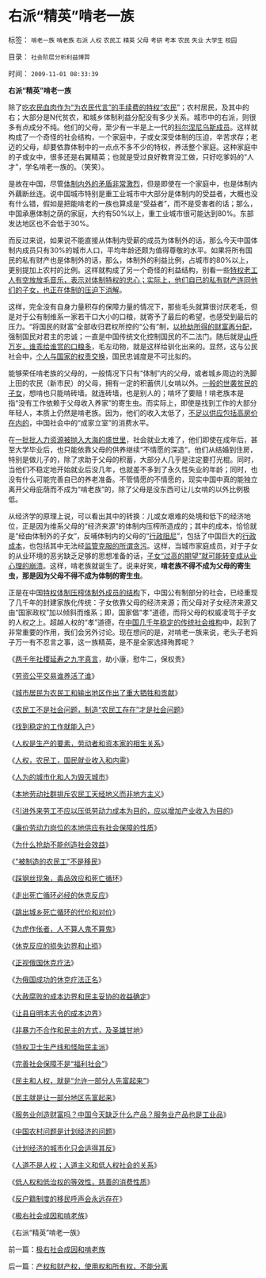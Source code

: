 # 右派“精英”啃老一族

标签： `啃老一族` `啃老族` `右派` `人权` `农民工` `精英` `父母` `考研` `考本` `农民` `失业` `大学生` `校园` 

目录： `社会阶层分析利益博羿`

时间： `2009-11-01 08:33:39`

**右派“精英”啃老一族**

除了[吃农民血肉作为“为农民代言”的手续费的特权“农民](../../../2009/9/8/农村也是等级社会.md)”；农村居民，及其中的右；大部分是N代贫农，和城乡体制利益分配没有多少关系。城市中的右派，则很多有点成分不纯。他们的父母，至少有一半是上一代的[科尔涅尼乌斯成员](../../../2009/8/5/罗马独裁官科尔涅尼乌斯.苏拉和他的近卫军.md)。这样就构成了一个奇怪的社会结构，一个家庭中，子或女深受体制的压迫，辛苦求存；老迈的父母，却要依靠体制中的一点点不多不少的特权，养活整个家庭。这种家庭中的子或女中，很多还是右翼精英；也就是受过良好教育没工做，只好吃爹妈的“人才”，学名啃老一族的。（笑笑）。

是故在中国，尽管[体制内外的矛盾非常激烈](../../../2009/8/10/主要矛盾很可能就是体制内外的矛盾.md)，但是即使在一个家庭中，也是体制内外藕断丝连。说中国城市特别是重工业城市中大部分是体制内的受益者，大概也没有什么错，假如是把能啃老的一族也算成是“受益者”，而不是受害者的话；那么，中国承惠体制之荫的家庭，大约有50%以上，重工业城市很可能达到80%。东部发达地区也不会低于30%。

而反过来说，如果说不能直接从体制内受薪的成员为体制外的话，那么今天中国体制内成员只有30%的城市人口，平均年龄还颇为值得尊敬的水平。如果将所有国民的私有财产也是体制外的话，那么，体制外的利益比例，占城市的80%以上，更别提加上农村的比例。这样就构成了另一个奇怪的利益结构，别看一些[特权老工人有空放放毛音乐，表示对体制特权的忠心；实际上，他们自已的私有财产连同他们的子女，也正在体制的压迫下消解](../../../2009/8/6/一些可怜人有其可憎之处.md)。

这样，完全没有自身力量积存的保障力量的情况下，那些毛头就算很讨厌老毛，但是对于公有制维系一家若干口大小的口粮，就寄予了最后的希望，也感受到最后的压力。“将国民的财富”全部收归君权所控的“公有”制，[以抢劫所得的财富再分配](../../../2009/10/19/为什么抢劫不能创造社会效益.md)，强制国民对君主的忠诚；一直是中国传统文化控制国民的不二法门。随后就是[山呼万岁，谁乖给谁赏的口粮多](../../../2009/6/2/埋葬凯恩斯主义：盲人摸象的菲利普斯曲线.md)，毛左动物，就是这样给驯化出来的。显然，这与公民社会中，[个人与国家的权责交换](../../../2009/7/28/不要问国家对你做了什么，要问你为国家做了什么.md)，国民忠诚度是不可比拟的。

能够荣任啃老族的父母的，一般情况下只有“体制”内的父母，或者城乡周边的洗脚上田的农民（新市民）的父母，拥有一定的积蓄供儿女啃以外。[一般的世袭贫民的子女](../../../2009/8/30/最贫困的人口是城市世袭贫困.md)，想啃也只能啃砖墙。就连砖墙，也是别人的；啃坏了要赔！啃老族本是指“没有工作依赖于父母收入养家”的寄生虫。而实际上，即使是找到工作的大部分年轻人，本质上仍然是啃老族。因为，他们的收入太低了，[不足以供应包括高房价在内的](../../../2009/7/17/高房价喜洋洋后是谁的血泪在飞.md)，中国社会中的“成家立室”的消费水平。

在[一批批人力资源被抛入大海的盛世里](../../../2009/6/10/内需萎缩！把供应过剩的人力资源倒入大海.md)，社会就业太难了，他们即使在成年后，甚至大学毕业后，也只能依靠父母的供养继续“不情愿的深造”。他们从结婚到住房，特别是做儿子的，除了求助于父母的积蓄，大部分人几乎是注定要打光棍。同时，当他们不稳定地开始就业后没几年，也就差不多到了永久性失业的年龄；同时，也没有什么可能完善自已的养老准备。不管情愿的不情愿的，现实中国中真的能独立离开父母庇荫而不成为“啃老族”的，除了父母是没东西可让儿女啃的以外比例极低。

从经济学的原理上说，可以看出其中的转换：儿或女艰难的处境和低下的经济地位，正是因为维系父母的“经济来源”的体制内压榨所造成的；其中的成本，恰恰就是“经由体制外的子女”，反哺体制内的父母的“[行政阻尼](%E5%A4%A7%E8%B5%A6%E8%85%90%E8%B4%A5%E7%9A%84%E6%88%90%E6%9C%AC%E8%BE%B9%E7%95%8C%E5%92%8C%E6%B0%91%E4%B8%BB%E5%A6%A5%E5%8D%8F%E7%9A%84%E6%94%B6%E7%9B%8A%E7%A1%AE%E5%AE%9A)”，包括了中国巨大的[行政成本](../../../2009/7/13/为什么减少行政成本就是增强国力.md)，也包括其中无法经[监管克服的所谓贪污](../../../2009/5/25/行政效益剪刀差和保守主义：公权分立牵制不能减少腐败.md)。这样，当城市家庭成员，对于子女的从业环境的恶劣缺乏足够的思想准备的话，[子女“过高的期望”就可能转变成从业心理的崩溃](http://blog.sina.com.cn/s/blog_5563a64d0100f6wx.html)。这样，啃老族就诞生了。说来好笑，**啃老族不得不成为父母的寄生虫，那是因为父母不得不成为体制的寄生虫**。

正是在中国[特权体制压榨体制外成员的结构](../../../2009/7/30/黄宗羲定律之体制内特权对国民利益的侵蚀.md)下，中国公有制部分的社会，已经重现了几千年的封建家族化传统：子女依靠父母的经济来源；而父母对子女经济来源又由“国家政权”加以倾斜而维系；即，国家倡“孝”道德，而将父母的权威凌驾于子女的人权之上。超越人权的“孝”道德，在[中国几千年稳定的传统社会维构](../../../2009/7/11/以传统文化对抗普世价值观是形同自杀.md)中，起到了非常重要的作用，我们会另外讨论。现在想问的是，对啃老一族来说，老头子老妈子万一有不忍言之事，这一族精英，是不是全家选择殉葬呢？

《[两千年社稷延寿之九字真言](../../../2009/10/13/两千年社稷延寿之九字真言.md)，劫小康，慰牛二，保权贵》

《[劳资公平交易谁养活了谁](../../../2009/10/14/劳资公平交易谁养活了谁.md)》

《[城市居民为农民工和输出地区作出了重大牺牲和贡献](../../../2009/10/15/城市居民为农民工和输出地区作出了重大牺牲和贡献.md)》

《[农民工不是社会问题，制造“农民工存在”才是社会问题](../../../2009/10/15/制造“农民工存在”才是社会问题.md)》

《[找到稳定的工作就能入户](../../../2009/10/15/“找到稳定的工作就能入户”.md)》

《[人权是生产的要素，劳动者和资本家的相生关系](../../../2009/10/15/人权是生产的要素，劳动者和资本家的相生关系.md)》

《[人权，农民工，国民就业收入和内需](../../../2009/10/16/向农民工倾斜了吗？国民就业收入和内需却少了.md)》

《[人为的城市化和人为毁灭城市](../../../2009/10/16/人为的城市化和人为毁灭工商业城市.md)》

《[本地劳动社群排斥农民工天经地义而非地方主义](../../../2009/10/18/本地劳动社群排斥农民工是正当的权益诉求.md)》

《[引进外来劳工不应以压低劳动力成本为目的，应以增加产业收入为目的](http://blog.sina.com.cn/s/blog_5563a64d0100fc62.html)》

《[廉价劳动力岗位的本地供应有社会保障的性质](../../../2009/10/19/廉价劳动力岗位的本地供应有社会保障的性质.md)》

《[为什么抢劫不能创造社会效益](../../../2009/10/19/为什么抢劫不能创造社会效益.md)》

《["被制造的农民工"不是移民](../../../2009/10/20/被制造的农民工不是移民.md)》

《[踩钢丝现象，毒品效应和死亡循环](../../../2009/10/20/踩钢丝现象，毒品效应和死亡循环.md)》

《[走出死亡循环必经的休克反应](../../../2009/10/21/走出死亡循环必经的休克反应.md)》

《[跳出城乡死亡循环的代价和对价](../../../2009/10/23/跳出城乡死亡循环的代价和对价.md)》

《[为虎作伥者，人不算人鬼不算鬼](../../../2009/10/21/人，鬼.md)》

《[休克反应的损失边界和止损](../../../2009/10/22/休克反应的损失边界和止损.md)》

《[正视俄国休克疗法](../../../2008/12/23/私有化，关闭亏损国企，强化社会保障.md)》

《[为俄国成功的休克疗法正名](../../../2008/12/18/俄罗斯休克疗法可能被妖魔化了.md)》

《[大赦腐败的成本边界和民主妥协的收益确定](../../../2009/10/22/大赦腐败的成本边界和民主妥协的收益确定.md)》

《[让县自明本志令的成本边界](../../../2009/10/24/《让县自明本志令》边界成本和死亡循环.md)》

《[非暴力不合作和民主的方式，及圣雄甘地](../../../2009/10/24/暴力的社会价值和非暴力的不合作，及圣雄甘地.md)》

《[特权卫士生产线和怪胎民主派](../../../2009/10/25/特权卫士生产线和怪胎民主派.md)》

《[完善社会保障不是“福利社会”](../../../2009/10/25/完善社会保障不是“福利社会”.md)》

《[民主和人权，就是“允许一部分人先富起来”](../../../2009/10/26/民主和人权，就是“允许一部分人先富起来”.md)》

《[民主就是让一部分地区先富起来](../../../2009/10/26/允许一些地区先富起来.md)》

《[服务业创造财富吗？中国今天缺乏什么产品？服务业产品也是工业品](../../../2009/10/26/服务业创造财富吗？中国今天缺乏什么产品？.md)》

《[中国农村问题是计划经济的问题](../../../2009/10/27/中国农村问题是计划经济的问题.md)》

《[计划经济的城市化只会适得其反](../../../2009/10/28/计划经济的城市化只会适得其反.md)》

《[人道不是人权；人道主义和低人权社会的关系](../../../2009/10/29/人道不是人权；人道主义和低人权社会的关系.md)》

《[低人权和低治权的等效性，慈善的消费性质](../../../2009/10/29/低人权和低治权的等效性，慈善的消费性质.md)》

《[反户籍制度的移民呼声会永远存在](../../../2009/10/30/全国被剥离的国民福利集中在几个城市分发好吗？.md)》

《[极右社会成因和啃老族](../../../2009/11/1/极右社会成因和啃老族.md)》

《右派“精英”啃老一族》



前一篇：[极右社会成因和啃老族](../../../2009/11/1/极右社会成因和啃老族.md)

后一篇：[产权和财产权，使用权和所有权，不能分离](../../../2009/11/1/产权和财产权，使用权和所有权，不能分离.md)